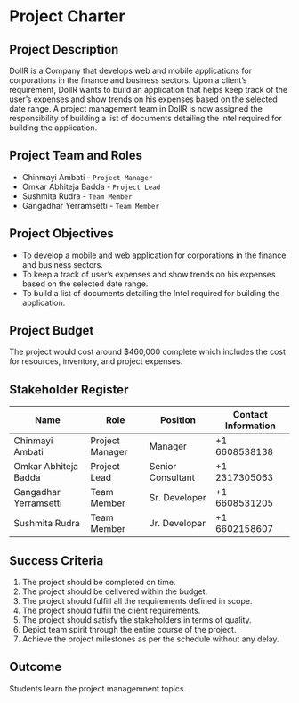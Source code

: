# Project Charter

## Project Description
DollR is a Company that develops web and mobile applications for corporations in the finance and business sectors. Upon a client’s requirement, DollR wants to build an application that helps keep track of the user’s expenses and show trends on his expenses based on the selected date range. A project management team in DollR is now assigned the responsibility of building a list of documents detailing the intel required for building the application.

## Project Team and Roles
- Chinmayi Ambati - ```Project Manager```
- Omkar Abhiteja Badda - ```Project Lead```
- Sushmita Rudra - ```Team Member```
- Gangadhar Yerramsetti - ```Team Member```

## Project Objectives
-	To develop a mobile and web application for corporations in the finance and business sectors.
-	To keep a track of user’s expenses and show trends on his expenses based on the selected date range.
-	To build a list of documents detailing the Intel required for building the application.

## Project Budget
The project would cost around $460,000 complete which includes the cost for resources, inventory, and project expenses.

## Stakeholder Register

Name | Role | Position | Contact Information
-----|------|-------|-----
Chinmayi Ambati | Project Manager | Manager | +1 6608538138 |
Omkar Abhiteja Badda | Project Lead | Senior Consultant | +1 2317305063 |
Gangadhar Yerramsetti | Team Member | Sr. Developer | +1 6608531205 |
Sushmita Rudra | Team Member | Jr. Developer | +1 6602158607 |

## Success Criteria
1.	The project should be completed on time.
2.	The project should be delivered within the budget.
3.	The project should fulfill all the requirements defined in scope.
4.	The project should fulfill the client requirements.
5.	The project should satisfy the stakeholders in terms of quality.
6.	Depict team spirit through the entire course of the project.
7.	Achieve the project milestones as per the schedule without any delay.

## Outcome
Students learn the project managemnent topics.
